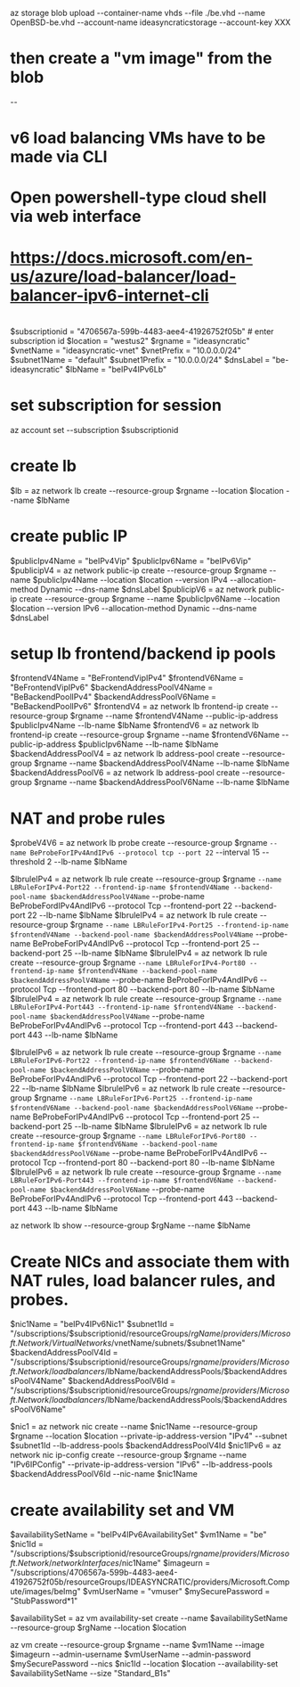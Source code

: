 az storage blob upload     --container-name vhds     --file ./be.vhd     --name OpenBSD-be.vhd     --account-name ideasyncraticstorage     --account-key XXX
# then create a "vm image" from the blob
--

# v6 load balancing VMs have to be made via CLI 
# Open powershell-type cloud shell via web interface
# https://docs.microsoft.com/en-us/azure/load-balancer/load-balancer-ipv6-internet-cli
#

$subscriptionid = "4706567a-599b-4483-aee4-41926752f05b"  # enter subscription id
$location = "westus2"
$rgname = "ideasyncratic"
$vnetName = "ideasyncratic-vnet"
$vnetPrefix = "10.0.0.0/24"
$subnet1Name = "default"
$subnet1Prefix = "10.0.0.0/24"
$dnsLabel = "be-ideasyncratic"
$lbName = "beIPv4IPv6Lb"


# set subscription for session
az account set --subscription $subscriptionid

# create lb
$lb = az network lb create --resource-group $rgname --location $location --name $lbName

# create public IP
$publicIpv4Name = "beIPv4Vip"
$publicIpv6Name = "beIPv6Vip"
$publicipV4 = az network public-ip create --resource-group $rgname --name $publicIpv4Name --location $location --version IPv4 --allocation-method Dynamic --dns-name $dnsLabel
$publicipV6 = az network public-ip create --resource-group $rgname --name $publicIpv6Name --location $location --version IPv6 --allocation-method Dynamic --dns-name $dnsLabel


# setup lb frontend/backend ip pools
$frontendV4Name = "BeFrontendVipIPv4"
$frontendV6Name = "BeFrontendVipIPv6"
$backendAddressPoolV4Name = "BeBackendPoolIPv4"
$backendAddressPoolV6Name = "BeBackendPoolIPv6"
$frontendV4 = az network lb frontend-ip create --resource-group $rgname --name $frontendV4Name --public-ip-address $publicIpv4Name --lb-name $lbName
$frontendV6 = az network lb frontend-ip create --resource-group $rgname --name $frontendV6Name --public-ip-address $publicIpv6Name --lb-name $lbName
$backendAddressPoolV4 = az network lb address-pool create --resource-group $rgname --name $backendAddressPoolV4Name --lb-name $lbName
$backendAddressPoolV6 = az network lb address-pool create --resource-group $rgname --name $backendAddressPoolV6Name --lb-name $lbName

# NAT and probe rules
$probeV4V6 = az network lb probe create --resource-group $rgname `
               --name BeProbeForIPv4AndIPv6 --protocol tcp --port 22 `
               --interval 15 --threshold 2 --lb-name $lbName

$lbruleIPv4 = az network lb rule create --resource-group $rgname `
                --name LBRuleForIPv4-Port22 --frontend-ip-name $frontendV4Name --backend-pool-name $backendAddressPoolV4Name `
                --probe-name BeProbeFordIPv4AndIPv6 --protocol Tcp --frontend-port 22 --backend-port 22 --lb-name $lbName
$lbruleIPv4 = az network lb rule create --resource-group $rgname `
                --name LBRuleForIPv4-Port25 --frontend-ip-name $frontendV4Name --backend-pool-name $backendAddressPoolV4Name `
                --probe-name BeProbeForIPv4AndIPv6 --protocol Tcp --frontend-port 25 --backend-port 25 --lb-name $lbName
$lbruleIPv4 = az network lb rule create --resource-group $rgname `
                --name LBRuleForIPv4-Port80 --frontend-ip-name $frontendV4Name --backend-pool-name $backendAddressPoolV4Name `
                --probe-name BeProbeForIPv4AndIPv6 --protocol Tcp --frontend-port 80 --backend-port 80 --lb-name $lbName
$lbruleIPv4 = az network lb rule create --resource-group $rgname `
                --name LBRuleForIPv4-Port443 --frontend-ip-name $frontendV4Name --backend-pool-name $backendAddressPoolV4Name `
                --probe-name BeProbeForIPv4AndIPv6 --protocol Tcp --frontend-port 443 --backend-port 443 --lb-name $lbName

$lbruleIPv6 = az network lb rule create --resource-group $rgname `
                --name LBRuleForIPv6-Port22 --frontend-ip-name $frontendV6Name --backend-pool-name $backendAddressPoolV6Name `
                --probe-name BeProbeForIPv4AndIPv6 --protocol Tcp --frontend-port 22 --backend-port 22 --lb-name $lbName
$lbruleIPv6 = az network lb rule create --resource-group $rgname `
                --name LBRuleForIPv6-Port25 --frontend-ip-name $frontendV6Name --backend-pool-name $backendAddressPoolV6Name `
                --probe-name BeProbeForIPv4AndIPv6 --protocol Tcp --frontend-port 25 --backend-port 25 --lb-name $lbName
$lbruleIPv6 = az network lb rule create --resource-group $rgname `
                --name LBRuleForIPv6-Port80 --frontend-ip-name $frontendV6Name --backend-pool-name $backendAddressPoolV6Name `
                --probe-name BeProbeForIPv4AndIPv6 --protocol Tcp --frontend-port 80 --backend-port 80 --lb-name $lbName
$lbruleIPv6 = az network lb rule create --resource-group $rgname `
                --name LBRuleForIPv6-Port443 --frontend-ip-name $frontendV6Name --backend-pool-name $backendAddressPoolV6Name `
                --probe-name BeProbeForIPv4AndIPv6 --protocol Tcp --frontend-port 443 --backend-port 443 --lb-name $lbName

az network lb show --resource-group $rgName --name $lbName

# Create NICs and associate them with NAT rules, load balancer rules, and probes.

$nic1Name = "beIPv4IPv6Nic1"
$subnet1Id = "/subscriptions/$subscriptionid/resourceGroups/$rgName/providers/Microsoft.Network/VirtualNetworks/$vnetName/subnets/$subnet1Name"
$backendAddressPoolV4Id = "/subscriptions/$subscriptionid/resourceGroups/$rgname/providers/Microsoft.Network/loadbalancers/$lbName/backendAddressPools/$backendAddressPoolV4Name"
$backendAddressPoolV6Id = "/subscriptions/$subscriptionid/resourceGroups/$rgname/providers/Microsoft.Network/loadbalancers/$lbName/backendAddressPools/$backendAddressPoolV6Name"

$nic1 = az network nic create --name $nic1Name --resource-group $rgname --location $location --private-ip-address-version "IPv4" --subnet $subnet1Id --lb-address-pools $backendAddressPoolV4Id 
$nic1IPv6 = az network nic ip-config create --resource-group $rgname --name "IPv6IPConfig" --private-ip-address-version "IPv6" --lb-address-pools $backendAddressPoolV6Id --nic-name $nic1Name

# create availability set and VM

$availabilitySetName = "beIPv4IPv6AvailabilitySet"
$vm1Name = "be"
$nic1Id = "/subscriptions/$subscriptionid/resourceGroups/$rgname/providers/Microsoft.Network/networkInterfaces/$nic1Name"
$imageurn = "/subscriptions/4706567a-599b-4483-aee4-41926752f05b/resourceGroups/IDEASYNCRATIC/providers/Microsoft.Compute/images/beImg"
$vmUserName = "vmuser"
$mySecurePassword = "StubPassword*1"

$availabilitySet = az vm availability-set create --name $availabilitySetName --resource-group $rgName --location $location

az vm create --resource-group $rgname --name $vm1Name --image $imageurn --admin-username $vmUserName --admin-password $mySecurePassword --nics $nic1Id --location $location --availability-set $availabilitySetName --size "Standard_B1s" 

